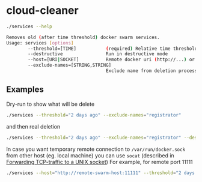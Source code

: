 # cloud-cleaner

```bash
./services --help

Removes old (after time threshold) docker swarm services. 
Usage: services [options]
        --threshold=[TIME]           (required) Relative time threshold, example: "2 days ago"
        --destructive                Run in destructive mode
        --host=[URI|SOCKET]          Remote docker uri (http://...) or local socket (unix://...), default: unix:///var/run/docker.sock
        --exclude-names=[STRING,STRING]
                                     Exclude name from deletion process
```

## Examples

Dry-run to show what will be delete

```bash
./services --threshold="2 days ago" --exclude-names="registrator"
```

and then real deletion

```bash
./services --threshold="2 days ago" --exclude-names="registrator" --destructive
```

In case you want temporary remote connection to `/var/run/docker.sock`  from other host (eg. local machine) you can use 
`socat` (described in [Forwarding TCP-traffic to a UNIX socket](https://coderwall.com/p/c3wyzq/forwarding-tcp-traffic-to-a-unix-socket))
For example, for remote port 11111

```bash
./services --host="http://remote-swarm-host:11111" --threshold="2 days ago" --exclude-names="registrator" --destructive
```
